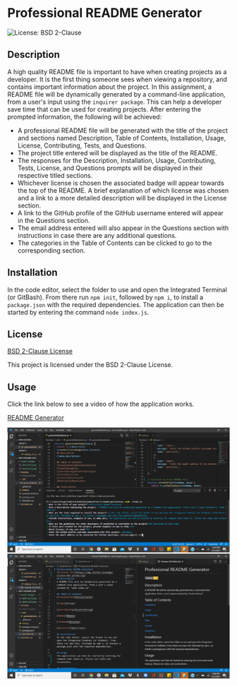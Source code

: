 # Professional README Generator
![License: BSD 2-Clause](https://img.shields.io/badge/License-BSD%202--Clause-orange.svg)

## Description
A high quality README file is important to have when creating projects as a developer. It is the first thing someone sees when viewing a repository, and contains important information about the project. In this assignment, a README file will be dynamically generated by a command-line application, from a user's input using the `inquirer package`. This can help a developer save time that can be used for creating projects. After entering the prompted information, the following will be achieved:
- A professional README file will be generated with the title of the project and sections named Description, Table of Contents, Installation, Usage, License, Contributing, Tests, and Questions.
- The project title entered will be displayed as the title of the README.
- The responses for the Description, Installation, Usage, Contributing, Tests, License, and Questions prompts will be displayed in their respective titled sections.
- Whichever license is chosen the associated badge will appear towards the top of the README. A brief explanation of which license was chosen and a link to a more detailed description will be displayed in the License section. 
- A link to the GitHub profile of the GitHub username entered will appear in the Questions section.
- The email address entered will also appear in the Questions section with instructions in case there are any additional questions.
- The categories in the Table of Contents can be clicked to go to the corresponding section.

## Installation
In the code editor, select the folder to use and open the Integrated Terminal (or GitBash). From there run `npm init`, followed by `npm i`, to install a `package.json` with the required dependencies. The application can then be started by entering the command `node index.js`.

## License
[BSD 2-Clause License](https://opensource.org/licenses/BSD-2-Clause)

This project is licensed under the BSD 2-Clause License.

## Usage
Click the link below to see a video of how the application works.

[README Generator](https://drive.google.com/file/d/1evV6jk5wgwmDYZhNRXFCc__p1587A1Rb/view)

![demo pic 1](Images/demo-pic1.png)
![demo pic 2](Images/demo-pic2.png)